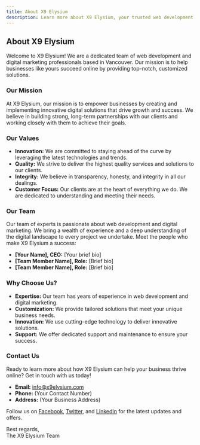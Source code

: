 ```yaml
---
title: About X9 Elysium
description: Learn more about X9 Elysium, your trusted web development and digital marketing partner in Vancouver. Discover our mission, values, and team.
---
```


## About X9 Elysium

Welcome to X9 Elysium! We are a dedicated team of web development and digital marketing professionals based in Vancouver. Our mission is to help businesses like yours succeed online by providing top-notch, customized solutions.

### Our Mission

At X9 Elysium, our mission is to empower businesses by creating and implementing innovative digital solutions that drive growth and success. We believe in building strong, long-term partnerships with our clients and working closely with them to achieve their goals.

### Our Values

- **Innovation:** We are committed to staying ahead of the curve by leveraging the latest technologies and trends.
- **Quality:** We strive to deliver the highest quality services and solutions to our clients.
- **Integrity:** We believe in transparency, honesty, and integrity in all our dealings.
- **Customer Focus:** Our clients are at the heart of everything we do. We are dedicated to understanding and meeting their needs.

### Our Team

Our team of experts is passionate about web development and digital marketing. We bring a wealth of experience and a deep understanding of the digital landscape to every project we undertake. Meet the people who make X9 Elysium a success:

- **[Your Name], CEO:** [Your brief bio]
- **[Team Member Name], Role:** [Brief bio]
- **[Team Member Name], Role:** [Brief bio]

### Why Choose Us?

- **Expertise:** Our team has years of experience in web development and digital marketing.
- **Customization:** We provide tailored solutions that meet your unique business needs.
- **Innovation:** We use cutting-edge technology to deliver innovative solutions.
- **Support:** We offer dedicated support and maintenance to ensure your success.

### Contact Us

Ready to learn more about how X9 Elysium can help your business thrive online? Get in touch with us today!

- **Email:** info@x9elysium.com
- **Phone:** (Your Contact Number)
- **Address:** (Your Business Address)

Follow us on [Facebook](#), [Twitter](#), and [LinkedIn](#) for the latest updates and offers.

Best regards,  
The X9 Elysium Team
